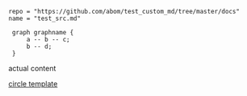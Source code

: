 ```!!!include
repo = "https://github.com/abom/test_custom_md/tree/master/docs"
name = "test_src.md"
```


```!!!dot
 graph graphname {
     a -- b -- c;
     b -- d;
 }
```

actual content

[circle template](threefoldfoundation:info_foundation(development):/docs/circles/circle_template.md)
